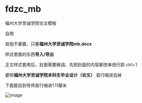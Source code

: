 # fdzc_mb
福州大学至诚学院论文模板

自用

其他不重要，只要**福州大学至诚学院mb.docx** 

样式里面的东西**导入/导出**

正文样式套用后，封面需要微调，先把封面的内容都改单倍行距 ctrl+1

要把**福州大学至诚学院本科生毕业设计（论文）** 首行缩进去掉

下面题目到导师首行缩进1.11厘米

![image](https://github.com/noisy66/fdzc_mb/assets/114157124/dd112a7a-3eab-46b1-9f2c-b3a058894d22)

